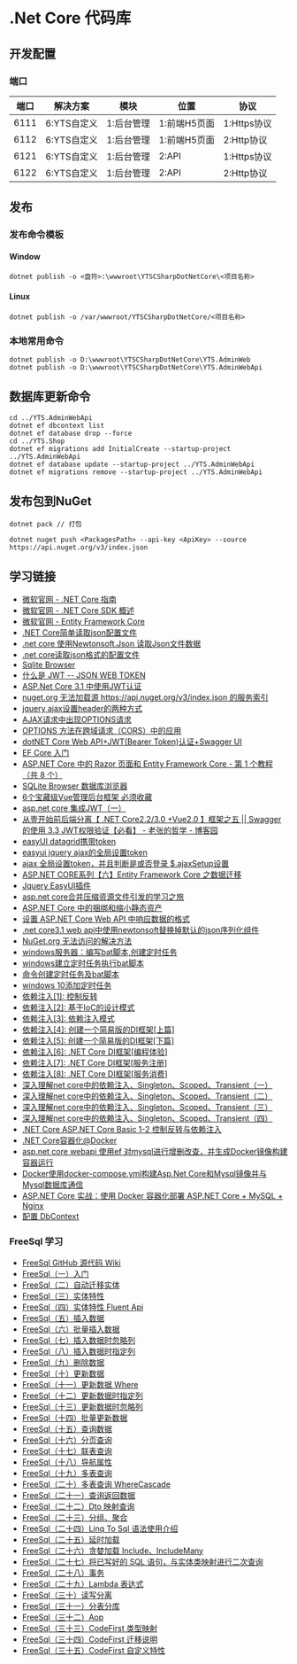 # .Net Core 代码库

## 开发配置

### 端口

| 端口 | 解决方案 | 模块 | 位置 | 协议 |
| --- | --- | --- | --- | --- |
| 6111 | 6:YTS自定义 | 1:后台管理 | 1:前端H5页面 | 1:Https协议 |
| 6112 | 6:YTS自定义 | 1:后台管理 | 1:前端H5页面 | 2:Http协议 |
| 6121 | 6:YTS自定义 | 1:后台管理 | 2:API | 1:Https协议 |
| 6122 | 6:YTS自定义 | 1:后台管理 | 2:API | 2:Http协议 |

## 发布

### 发布命令模板

#### Window

```shell
dotnet publish -o <盘符>:\wwwroot\YTSCSharpDotNetCore\<项目名称>
```

#### Linux

```shell
dotnet publish -o /var/wwwroot/YTSCSharpDotNetCore/<项目名称>
```

### 本地常用命令

```shell
dotnet publish -o D:\wwwroot\YTSCSharpDotNetCore\YTS.AdminWeb
dotnet publish -o D:\wwwroot\YTSCSharpDotNetCore\YTS.AdminWebApi
```

## 数据库更新命令

```shell
cd ../YTS.AdminWebApi
dotnet ef dbcontext list
dotnet ef database drop --force
cd ../YTS.Shop
dotnet ef migrations add InitialCreate --startup-project ../YTS.AdminWebApi
dotnet ef database update --startup-project ../YTS.AdminWebApi
dotnet ef migrations remove --startup-project ../YTS.AdminWebApi
```

## 发布包到NuGet

```shell
dotnet pack // 打包

dotnet nuget push <PackagesPath> --api-key <ApiKey> --source https://api.nuget.org/v3/index.json
```

## 学习链接

* [微软官网 - .NET Core 指南](https://docs.microsoft.com/zh-cn/dotnet/core/)
* [微软官网 - .NET Core SDK 概述](https://docs.microsoft.com/zh-cn/dotnet/core/sdk)
* [微软官网 - Entity Framework Core](https://docs.microsoft.com/zh-cn/ef/core/)
* [.NET Core简单读取json配置文件](https://www.jb51.net/article/137517.htm)
* [.net core 使用Newtonsoft.Json 读取Json文件数据](https://blog.csdn.net/liwan09/article/details/102952990)
* [.net core读取json格式的配置文件](https://www.cnblogs.com/dotnet261010/p/10172961.html)
* [Sqlite Browser](https://sqlitebrowser.org/)
* [什么是 JWT -- JSON WEB TOKEN](https://www.jianshu.com/p/576dbf44b2ae)
* [ASP.Net Core 3.1 中使用JWT认证](https://www.cnblogs.com/liuww/p/12177272.html)
* [nuget.org 无法加载源 https://api.nuget.org/v3/index.json 的服务索引](https://www.cnblogs.com/shapaozi/archive/2017/10/31/7764469.html)
* [jquery ajax设置header的两种方式](https://blog.csdn.net/shjavadown/article/details/51213342)
* [AJAX请求中出现OPTIONS请求](https://www.cnblogs.com/wanghuijie/p/preflighted_request.html)
* [OPTIONS 方法在跨域请求（CORS）中的应用](https://blog.csdn.net/qizhiqq/article/details/71171916)
* [dotNET Core Web API+JWT(Bearer Token)认证+Swagger UI](https://blog.csdn.net/qq_35904166/article/details/84591227)
* [EF Core 入门](https://docs.microsoft.com/zh-cn/ef/core/get-started/?tabs=netcore-cli)
* [ASP.NET Core 中的 Razor 页面和 Entity Framework Core - 第 1 个教程（共 8 个）](https://docs.microsoft.com/zh-cn/aspnet/core/data/ef-rp/intro?view=aspnetcore-3.1&tabs=visual-studio-code)
* [SQLite Browser 数据库浏览器](https://sqlitebrowser.org/)
* [6个宝藏级Vue管理后台框架 必须收藏](https://zhuanlan.zhihu.com/p/91825869)
* [asp.net core 集成JWT（一）](https://www.cnblogs.com/7tiny/p/11012035.html)
* [从壹开始前后端分离【 .NET Core2.2/3.0 +Vue2.0 】框架之五 || Swagger的使用 3.3 JWT权限验证【必看】 - 老张的哲学 - 博客园](https://www.cnblogs.com/laozhang-is-phi/p/9511869.html#autoid-4-0-0)
* [easyUI datagrid携带token](https://blog.csdn.net/zcwforali/article/details/79866181)
* [easyui jquery ajax的全局设置token](https://blog.csdn.net/mutourenoo/article/details/84921154)
* [ajax 全局设置token，并且判断是或否登录 $.ajaxSetup设置](https://blog.csdn.net/qq_32674347/article/details/88415757)
* [ASP.NET CORE系列【六】Entity Framework Core 之数据迁移](https://www.cnblogs.com/shumin/p/8877297.html)
* [Jquery EasyUI插件](http://www.jeasyui.net/plugins)
* [asp.net core合并压缩资源文件引发的学习之旅](https://www.cnblogs.com/morang/p/7604612.html)
* [ASP.NET Core 中的捆绑和缩小静态资产](https://docs.microsoft.com/zh-cn/aspnet/core/client-side/bundling-and-minification?view=aspnetcore-3.1&tabs=netcore-cli)
* [设置 ASP.NET Core Web API 中响应数据的格式](https://docs.microsoft.com/zh-cn/aspnet/core/web-api/advanced/formatting?view=aspnetcore-3.1)
* [.net core3.1 web api中使用newtonsoft替换掉默认的json序列化组件](https://www.cnblogs.com/shapman/p/12232640.html)
* [NuGet.org 无法访问的解决方法](https://blog.csdn.net/weixin_34242819/article/details/85688216)
* [windows服务器：编写bat脚本,创建定时任务](https://blog.csdn.net/eyeofeagle/article/details/88992435)
* [windows建立定时任务执行bat脚本](https://blog.csdn.net/slibra_L/article/details/89227736)
* [命令创建定时任务及bat脚本](https://blog.csdn.net/qq_31176861/article/details/90901336)
* [windows 10添加定时任务](https://www.cnblogs.com/wensiyang0916/p/5773828.html)
* [依赖注入[1]: 控制反转](https://www.cnblogs.com/artech/p/net-core-di-01.html)
* [依赖注入[2]: 基于IoC的设计模式](https://www.cnblogs.com/artech/p/net-core-di-02.html)
* [依赖注入[3]: 依赖注入模式](https://www.cnblogs.com/artech/p/net-core-di-03.html)
* [依赖注入[4]: 创建一个简易版的DI框架[上篇]](https://www.cnblogs.com/artech/p/net-core-di-04.html)
* [依赖注入[5]: 创建一个简易版的DI框架[下篇]](https://www.cnblogs.com/artech/p/net-core-di-05.html)
* [依赖注入[6]: .NET Core DI框架[编程体验]](https://www.cnblogs.com/artech/p/net-core-di-06.html)
* [依赖注入[7]: .NET Core DI框架[服务注册]](https://www.cnblogs.com/artech/p/net-core-di-07.html)
* [依赖注入[8]: .NET Core DI框架[服务消费]](https://www.cnblogs.com/artech/p/net-core-di-08.html)
* [深入理解net core中的依赖注入、Singleton、Scoped、Transient（一）](https://www.cnblogs.com/gdsblog/p/8465101.html)
* [深入理解net core中的依赖注入、Singleton、Scoped、Transient（二）](https://www.cnblogs.com/gdsblog/p/8465109.html)
* [深入理解net core中的依赖注入、Singleton、Scoped、Transient（三）](https://www.cnblogs.com/gdsblog/p/8465113.html)
* [深入理解net core中的依赖注入、Singleton、Scoped、Transient（四）](https://www.cnblogs.com/gdsblog/p/8465401.html)
* [.NET Core ASP.NET Core Basic 1-2 控制反转与依赖注入](https://www.cnblogs.com/WarrenRyan/p/11444398.html)
* [.NET Core容器化@Docker](https://www.jianshu.com/p/23465dc86d3e)
* [asp.net core webapi 使用ef 对mysql进行增删改查，并生成Docker镜像构建容器运行](https://blog.csdn.net/weixin_30908649/article/details/97854371)
* [Docker使用docker-compose.yml构建Asp.Net Core和Mysql镜像并与Mysql数据库通信](https://my.oschina.net/u/4357854/blog/3566361)
* [ASP.NET Core 实战：使用 Docker 容器化部署 ASP.NET Core + MySQL + Nginx](https://www.cnblogs.com/danvic712/p/10566750.html)
* [配置 DbContext](https://docs.microsoft.com/zh-cn/ef/core/miscellaneous/configuring-dbcontext)

### FreeSql 学习

* [FreeSql GitHub 源代码 Wiki](https://github.com/dotnetcore/FreeSql/wiki)
* [FreeSql（一）入门](https://www.cnblogs.com/FreeSql/p/11531300.html)
* [FreeSql（二）自动迁移实体](https://www.cnblogs.com/FreeSql/p/11531301.html)
* [FreeSql（三）实体特性](https://www.cnblogs.com/FreeSql/p/11531302.html)
* [FreeSql（四）实体特性 Fluent Api](https://www.cnblogs.com/FreeSql/p/11531304.html)
* [FreeSql（五）插入数据](https://www.cnblogs.com/FreeSql/p/11531306.html)
* [FreeSql（六）批量插入数据](https://www.cnblogs.com/FreeSql/p/11531309.html)
* [FreeSql（七）插入数据时忽略列](https://www.cnblogs.com/FreeSql/p/11531316.html)
* [FreeSql（八）插入数据时指定列](https://www.cnblogs.com/FreeSql/p/11531318.html)
* [FreeSql（九）删除数据](https://www.cnblogs.com/FreeSql/p/11531320.html)
* [FreeSql（十）更新数据](https://www.cnblogs.com/FreeSql/p/11531321.html)
* [FreeSql（十一）更新数据 Where](https://www.cnblogs.com/FreeSql/p/11531324.html)
* [FreeSql（十二）更新数据时指定列](https://www.cnblogs.com/FreeSql/p/11531327.html)
* [FreeSql（十三）更新数据时忽略列](https://www.cnblogs.com/FreeSql/p/11531334.html)
* [FreeSql（十四）批量更新数据](https://www.cnblogs.com/FreeSql/p/11531335.html)
* [FreeSql（十五）查询数据](https://www.cnblogs.com/FreeSql/p/11531339.html)
* [FreeSql（十六）分页查询](https://www.cnblogs.com/FreeSql/p/11531341.html)
* [FreeSql（十七）联表查询](https://www.cnblogs.com/FreeSql/p/11531346.html)
* [FreeSql（十八）导航属性](https://www.cnblogs.com/FreeSql/p/11531352.html)
* [FreeSql（十九）多表查询](https://www.cnblogs.com/FreeSql/p/11531362.html)
* [FreeSql（二十）多表查询 WhereCascade](https://www.cnblogs.com/FreeSql/p/11531372.html)
* [FreeSql（二十一）查询返回数据](https://www.cnblogs.com/FreeSql/p/11531376.html)
* [FreeSql（二十二）Dto 映射查询](https://www.cnblogs.com/FreeSql/p/11531381.html)
* [FreeSql（二十三）分组、聚合](https://www.cnblogs.com/FreeSql/p/11531384.html)
* [FreeSql（二十四）Linq To Sql 语法使用介绍](https://www.cnblogs.com/FreeSql/p/11531392.html)
* [FreeSql（二十五）延时加载](https://www.cnblogs.com/FreeSql/p/11531395.html)
* [FreeSql（二十六）贪婪加载 Include、IncludeMany](https://www.cnblogs.com/FreeSql/p/11531404.html)
* [FreeSql（二十七）将已写好的 SQL 语句，与实体类映射进行二次查询](https://www.cnblogs.com/FreeSql/p/11531416.html)
* [FreeSql（二十八）事务](https://www.cnblogs.com/FreeSql/p/11531423.html)
* [FreeSql（二十九）Lambda 表达式](https://www.cnblogs.com/FreeSql/p/11531425.html)
* [FreeSql（三十）读写分离](https://www.cnblogs.com/FreeSql/p/11531430.html)
* [FreeSql（三十一）分表分库](https://www.cnblogs.com/FreeSql/p/11531435.html)
* [FreeSql（三十二）Aop](https://www.cnblogs.com/FreeSql/p/11531471.html)
* [FreeSql（三十三）CodeFirst 类型映射](https://www.cnblogs.com/FreeSql/p/11531543.html)
* [FreeSql（三十四）CodeFirst 迁移说明](https://www.cnblogs.com/FreeSql/p/11531550.html)
* [FreeSql（三十五）CodeFirst 自定义特性](https://www.cnblogs.com/FreeSql/p/11531576.html)
